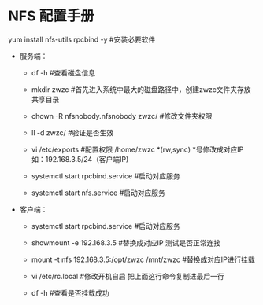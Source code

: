 # NFS 配置手册

yum install nfs-utils rpcbind -y #安装必要软件

* 服务端：

    + df -h #查看磁盘信息

    + mkdir zwzc #首先进入系统中最大的磁盘路径中，创建zwzc文件夹存放共享目录

    + chown -R nfsnobody.nfsnobody zwzc/ #修改文件夹权限

    + ll -d zwzc/ #验证是否生效

    + vi /etc/exports #配置权限 /home/zwzc *(rw,sync) *号修改成对应IP 如：192.168.3.5/24（客户端IP)
    
    + systemctl start rpcbind.service #启动对应服务

    + systemctl start nfs.service #启动对应服务

* 客户端：
    + systemctl start rpcbind.service #启动对应服务

    + showmount -e 192.168.3.5 #替换成对应IP 测试是否正常连接

    + mount -t nfs 192.168.3.5:/opt/zwzc /mnt/zwzc #替换成对应IP进行挂载

    + vi /etc/rc.local #修改开机自启 把上面这行命令复制进最后一行

    + df -h #查看是否挂载成功
